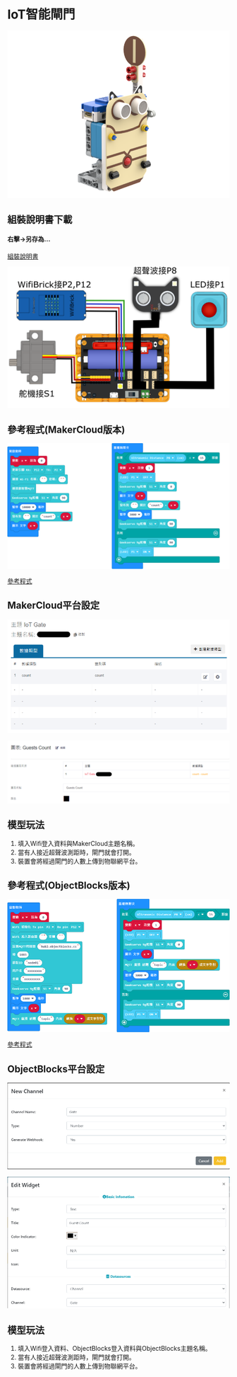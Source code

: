 # IoT智能閘門

![](./images/gate.png)

## 組裝說明書下載

#### 右擊->另存為...

[組裝說明書](./images/gate.pdf)

![](./images/gate_wire.png)

## 參考程式(MakerCloud版本)

![](./images/gate_code.png)

[參考程式](https://makecode.microbit.org/_gspRu6UMDTpb)

## MakerCloud平台設定

![](./images/gate_makercloud1.png)

![](./images/gate_makercloud2.png)

## 模型玩法

1. 填入Wifi登入資料與MakerCloud主題名稱。
2. 當有人接近超聲波測距時，閘門就會打開。
3. 裝置會將經過閘門的人數上傳到物聯網平台。

## 參考程式(ObjectBlocks版本)

![](./images/gate_code_objectblocks.png)

[參考程式](https://makecode.microbit.org/_Jd2gqadbAdC5)

## ObjectBlocks平台設定

![](./images/gate_objectblocks1.png)

![](./images/gate_objectblocks2.png)

## 模型玩法

1. 填入Wifi登入資料、ObjectBlocks登入資料與ObjectBlocks主題名稱。
2. 當有人接近超聲波測距時，閘門就會打開。
3. 裝置會將經過閘門的人數上傳到物聯網平台。